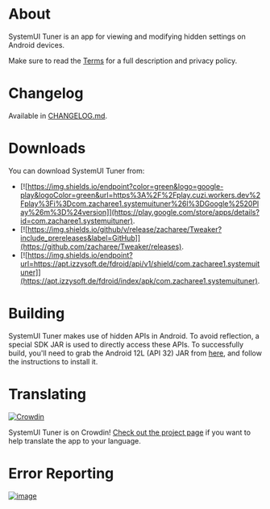 # About
SystemUI Tuner is an app for viewing and modifying hidden settings on Android devices.

Make sure to read the [Terms](app/src/main/assets/terms.md) for a full description and privacy policy.

# Changelog
Available in [CHANGELOG.md](CHANGELOG.md).

# Downloads
You can download SystemUI Tuner from:

- [![https://img.shields.io/endpoint?color=green&logo=google-play&logoColor=green&url=https%3A%2F%2Fplay.cuzi.workers.dev%2Fplay%3Fi%3Dcom.zacharee1.systemuituner%26l%3DGoogle%2520Play%26m%3D%24version]](https://play.google.com/store/apps/details?id=com.zacharee1.systemuituner).
- [![https://img.shields.io/github/v/release/zacharee/Tweaker?include_prereleases&label=GitHub]](https://github.com/zacharee/Tweaker/releases).
- [![https://img.shields.io/endpoint?url=https://apt.izzysoft.de/fdroid/api/v1/shield/com.zacharee1.systemuituner]](https://apt.izzysoft.de/fdroid/index/apk/com.zacharee1.systemuituner).

# Building
SystemUI Tuner makes use of hidden APIs in Android. To avoid reflection, a special SDK JAR is used to directly access these APIs.
To successfully build, you'll need to grab the Android 12L (API 32) JAR from [here](https://github.com/Reginer/aosp-android-jar), and follow the instructions to install it.

# Translating
[![Crowdin](https://badges.crowdin.net/systemui-tuner/localized.svg)](https://crowdin.com/project/systemui-tuner)

SystemUI Tuner is on Crowdin! [Check out the project page](https://crowdin.com/project/systemui-tuner) if you want to help translate the app to your language.

# Error Reporting
[![image](https://assets-global.website-files.com/607f4f6df411bd01527dc7d5/63bc40cd9d502eda8ea74ce7_Bugsnag%20Full%20Color.svg)](https://www.bugsnag.com)
